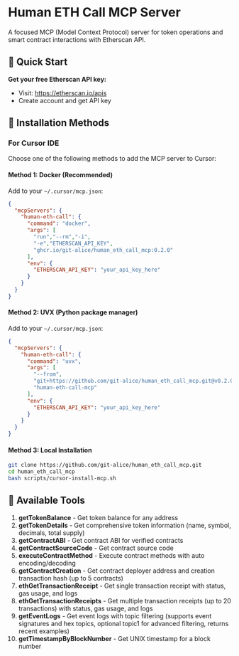 # Human ETH Call MCP Server

A focused MCP (Model Context Protocol) server for token operations and smart contract interactions with Etherscan API.

## 🚀 Quick Start

**Get your free Etherscan API key:**
- Visit: https://etherscan.io/apis
- Create account and get API key

## 🎯 Installation Methods

### For Cursor IDE

Choose one of the following methods to add the MCP server to Cursor:

#### Method 1: Docker (Recommended)
Add to your `~/.cursor/mcp.json`:
```json
{
  "mcpServers": {
    "human-eth-call": {
      "command": "docker",
      "args": [
        "run","--rm","-i",
        "-e","ETHERSCAN_API_KEY",
        "ghcr.io/git-alice/human_eth_call_mcp:0.2.0"
      ],
      "env": {
        "ETHERSCAN_API_KEY": "your_api_key_here"
      }
    }
  }
}
```

#### Method 2: UVX (Python package manager)
Add to your `~/.cursor/mcp.json`:
```json
{
  "mcpServers": {
    "human-eth-call": {
      "command": "uvx",
      "args": [
        "--from",
        "git+https://github.com/git-alice/human_eth_call_mcp.git@v0.2.0",
        "human-eth-call-mcp"
      ],
      "env": {
        "ETHERSCAN_API_KEY": "your_api_key_here"
      }
    }
  }
}
```

#### Method 3: Local Installation
```bash
git clone https://github.com/git-alice/human_eth_call_mcp.git
cd human_eth_call_mcp
bash scripts/cursor-install-mcp.sh
```

## 🔧 Available Tools

1. **getTokenBalance** - Get token balance for any address
2. **getTokenDetails** - Get comprehensive token information (name, symbol, decimals, total supply)
3. **getContractABI** - Get contract ABI for verified contracts
4. **getContractSourceCode** - Get contract source code
5. **executeContractMethod** - Execute contract methods with auto encoding/decoding
6. **getContractCreation** - Get contract deployer address and creation transaction hash (up to 5 contracts)
7. **ethGetTransactionReceipt** - Get single transaction receipt with status, gas usage, and logs
8. **ethGetTransactionReceipts** - Get multiple transaction receipts (up to 20 transactions) with status, gas usage, and logs
9. **getEventLogs** - Get event logs with topic filtering (supports event signatures and hex topics, optional topic1 for advanced filtering, returns recent examples)
10. **getTimestampByBlockNumber** - Get UNIX timestamp for a block number

